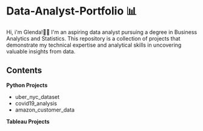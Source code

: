 # Data-Analyst-Portfolio 📊

Hi, i'm Glenda!👋🏻 I'm an aspiring data analyst pursuing a degree in Business Analytics and Statistics. This repository is a collection of projects that demonstrate my technical expertise and analytical skills in uncovering valuable insights from data. 

## Contents
**Python Projects**
- uber_nyc_dataset
- covid19_analysis
- amazon_customer_data

**Tableau Projects**







